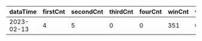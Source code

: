 |dataTime|firstCnt|secondCnt|thirdCnt|fourCnt|winCnt|vrate|wrate|
|-|-|-|-|-|-|-|-|
|2023-02-13|4|5|0|0|351|0%|0%|